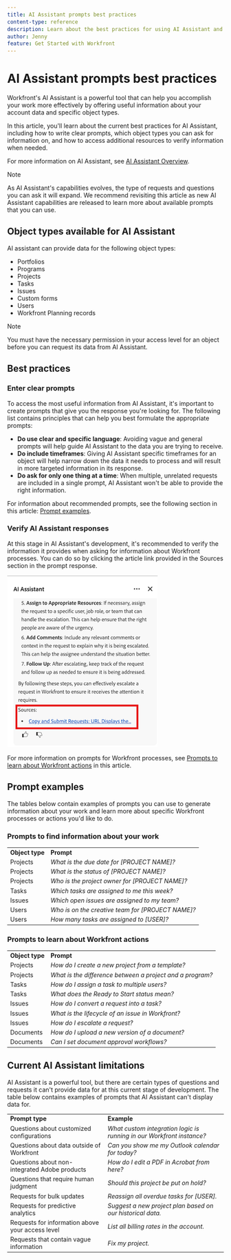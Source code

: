 ```yaml
---
title: AI Assistant prompts best practices
content-type: reference
description: Learn about the best practices for using AI Assistant and view a list of prompt examples.
author: Jenny
feature: Get Started with Workfront
---
```

# AI Assistant prompts best practices

Workfront's AI Assistant is a powerful tool that can help you accomplish your work more effectively by offering useful information about your account data and specific object types. 

In this article, you'll learn about the current best practices for AI Assistant, including how to write clear prompts, which object types you can ask for information on, and how to access additional resources to verify information when needed.

For more information on AI Assistant, see [AI Assistant Overview](/help/quicksilver/workfront-basics/ai-assistant/ai-assistant-overview.md).

>[!NOTE]
>
>As AI Assistant's capabilities evolves, the type of requests and questions you can ask it will expand. We recommend revisiting this article as new AI Assistant capabilities are released to learn more about available prompts that you can use. 


## Object types available for AI Assistant

AI assistant can provide data for the following object types:

* Portfolios
* Programs
* Projects
* Tasks
* Issues
* Custom forms
* Users
* Workfront Planning records

>[!NOTE]
>
>You must have the necessary permission in your access level for an object before you can request its data from AI Assistant.  

## Best practices 

### Enter clear prompts

To access the most useful information from AI Assistant, it's important to create prompts that give you the response you're looking for. The following list contains principles that can help you best formulate the appropriate prompts:

* **Do use clear and specific language**: Avoiding vague and general prompts will help guide AI Assistant to the data you are trying to receive. 
* **Do include timeframes**: Giving AI Assistant specific timeframes for an object will help narrow down the data it needs to process and will result in more targeted information in its response. 
* **Do ask for only one thing at a time**: When multiple, unrelated requests are included in a single prompt, AI Assistant won't be able to provide the right information.

For information about recommended prompts, see the following section in this article: [Prompt examples](#prompt-examples).


### Verify AI Assistant responses

At this stage in AI Assistant's development, it's recommended to verify the information it provides when asking for information about Workfront processes. You can do so by clicking the article link provided in the Sources section in the prompt response.

 ![Sources section](assets/sources-section.png) 

 For more information on prompts for Workfront processes, see [Prompts to learn about Workfront actions](#prompts-to-learn-about-workfront-actions) in this article.


## Prompt examples

The tables below contain examples of prompts you can use to generate information about your work and learn more about specific Workfront processes or actions you'd like to do.

### Prompts to find information about your work

   <table>
    <tr>
        <td><b>Object type</b></td>
        <td><b>Prompt</b></td>
    </tr>
        <tr>
        <td>Projects</td>
        <td><em>What is the due date for [PROJECT NAME]?</em>
        </td>
    </tr>
    <tr>
        <td>Projects</td>
        <td><em>What is the status of [PROJECT NAME]?</em>
        </td>
    </tr>
    <tr>
        <td>Projects </td>
        <td><em>Who is the project owner for [PROJECT NAME]?</em></td>
    </tr>
    <tr>
        <td>Tasks</td>
        <td><em>Which tasks are assigned to me this week?</em></td>
    </tr>
       <tr>
        <td>Issues </td>
        <td><em>Which open issues are assigned to my team?</em></td>
           <tr>
        <td>Users</td>
        <td><em>Who is on the creative team for [PROJECT NAME]?</em></td>
    </tr>
           <tr>
        <td>Users </td>
        <td><em>How many tasks are assigned to [USER]?</em></td>
    </tr>
   </table>


### Prompts to learn about Workfront actions

   <table>
    <tr>
        <td><b>Object type</b></td>
        <td><b>Prompt</b></td>
    </tr>
    <tr>
        <td>Projects</td>
        <td><em>How do I create a new project from a template?</em>
        </td>
    </tr>
    <tr>
        <td>Projects </td>
        <td><em>What is the difference between a project and a program?</em></td>
    </tr>
    <tr>
        <td>Tasks</td>
        <td><em>How do I assign a task to multiple users?</em></td>
    </tr>
       <tr>
        <td>Tasks</td>
        <td><em>What does the Ready to Start status mean?</em></td>
    </tr>
       <tr>
        <td>Issues </td>
        <td><em>How do I convert a request into a task?</em></td>
    </tr>
           <tr>
        <td>Issues </td>
        <td><em>What is the lifecycle of an issue in Workfront?</em></td>
    </tr>
        </tr>
           <tr>
        <td>Issues </td>
        <td><em>How do I escalate a request?</em></td>
    </tr>
           <tr>
        <td>Documents</td>
        <td><em>How do I upload a new version of a document?</em></td>
    </tr>
           <tr>
        <td>Documents </td>
        <td><em>Can I set document approval workflows?</em></td>
    </tr>
   </table>


## Current AI Assistant limitations

AI Assistant is a powerful tool, but there are certain types of questions and requests it can't provide data for at this current stage of development. The table below contains examples of prompts that AI Assistant can't display data for. 

 <table>
    <tr>
        <td><b>Prompt type</b></td>
        <td><b>Example</b></td>
    </tr>
    <tr>
        <td>Questions about customized configurations</td>
        <td><em>What custom integration logic is running in our Workfront instance?</em>
        </td>
    </tr>
    <tr>
        <td>Questions about data outside of Workfront </td>
        <td><em>Can you show me my Outlook calendar for today?</em></td>
    </tr>
             <tr>
        <td>Questions about non-integrated Adobe products </td>
        <td><em>How do I edit a PDF in Acrobat from here?</em></td>
         <tr>
        <td>Questions that require human judgment</td>
        <td><em>Should this project be put on hold?</em></td>
    </tr>
    </tr>
       <tr>
        <td>Requests for bulk updates</td>
        <td><em>Reassign all overdue tasks for [USER].</em></td>
    </tr>
       <tr>
        <td>Requests for predictive analytics</td>
        <td><em>Suggest a new project plan based on our historical data.</em></td>
    </tr>
           <tr>
        <td>Requests for information above your access level</td>
        <td><em>List all billing rates in the account.</em></td>
    </tr>
           <tr>
        <td>Requests that contain vague information </td>
        <td><em>Fix my project.</em></td>
    </tr>
   </table>